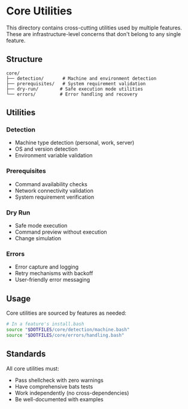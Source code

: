 # Core Utilities

This directory contains cross-cutting utilities used by multiple features. These are infrastructure-level concerns that don't belong to any single feature.

## Structure

```
core/
├── detection/       # Machine and environment detection
├── prerequisites/   # System requirement validation
├── dry-run/        # Safe execution mode utilities
└── errors/         # Error handling and recovery
```

## Utilities

### Detection
- Machine type detection (personal, work, server)
- OS and version detection
- Environment variable validation

### Prerequisites  
- Command availability checks
- Network connectivity validation
- System requirement verification

### Dry Run
- Safe mode execution
- Command preview without execution
- Change simulation

### Errors
- Error capture and logging
- Retry mechanisms with backoff
- User-friendly error messaging

## Usage

Core utilities are sourced by features as needed:

```bash
# In a feature's install.bash
source "$DOTFILES/core/detection/machine.bash"
source "$DOTFILES/core/errors/handling.bash"
```

## Standards

All core utilities must:
- Pass shellcheck with zero warnings
- Have comprehensive bats tests
- Work independently (no cross-dependencies)
- Be well-documented with examples